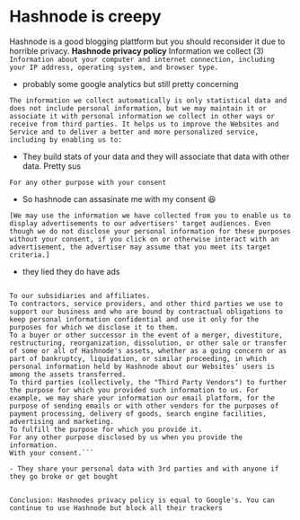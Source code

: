 # Hashnode is creepy

Hashnode is a good blogging plattform but you should reconsider it due to horrible privacy. 
**Hashnode privacy policy**
Information we collect (3)
```Information about your computer and internet connection, including your IP address, operating system, and browser type.``` 

- probably some google analytics but still pretty concerning

```The information we collect automatically is only statistical data and does not include personal information, but we may maintain it or associate it with personal information we collect in other ways or receive from third parties. It helps us to improve the Websites and Service and to deliver a better and more personalized service, including by enabling us to:``` 

- They build stats of your data and they will associate that data with other data. Pretty sus

```For any other purpose with your consent``` 

- So hashnode can assasinate me with my consent 😆

```[We may use the information we have collected from you to enable us to display advertisements to our advertisers' target audiences. Even though we do not disclose your personal information for these purposes without your consent, if you click on or otherwise interact with an advertisement, the advertiser may assume that you meet its target criteria.]``` 

- they lied they do have ads

```We may disclose personal information that we collect or you provide as described in this privacy policy:

To our subsidiaries and affiliates.
To contractors, service providers, and other third parties we use to support our business and who are bound by contractual obligations to keep personal information confidential and use it only for the purposes for which we disclose it to them.
To a buyer or other successor in the event of a merger, divestiture, restructuring, reorganization, dissolution, or other sale or transfer of some or all of Hashnode's assets, whether as a going concern or as part of bankruptcy, liquidation, or similar proceeding, in which personal information held by Hashnode about our Websites’ users is among the assets transferred.
To third parties (collectively, the "Third Party Vendors") to further the purpose for which you provided such information to us. For example, we may share your information our email platform, for the purpose of sending emails or with other vendors for the purposes of payment processing, delivery of goods, search engine facilities, advertising and marketing.
To fulfill the purpose for which you provide it.
For any other purpose disclosed by us when you provide the information.
With your consent.```

- They share your personal data with 3rd parties and with anyone if they go broke or get bought 


Conclusion: Hashnodes privacy policy is equal to Google's. You can continue to use Hashnode but block all their trackers